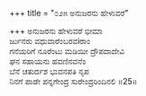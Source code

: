 +++
title = "೦೨೫ ಅನುಜರನು ಹೇಳುವರೆ"

+++
ಅನುಜರನು ಹೇಳುವರೆ ಭೀಮಾ  
ರ್ಜುನರು ವಧುವಾರೆಂಬರವiರಾಂ  
ಗನೆಯರಿಗೆ ನೂರೆಂಟು ಮಡಿಯೀ ದ್ರೌಪದಾದೇವಿ   
ಘನ ಸಹಾಯನು ಹವಣಿನವನೆಂ  
ಬೆನೆ ಚತುರ್ದಶ ಭುವನಪತಿ ನೃಪ  
ನಿನಗೆ ಪಾಡೇ ಪನ್ನಗೇಂದ್ರ ಸುರೇಂದ್ರರಿಂದಿನಲಿ     ॥25॥